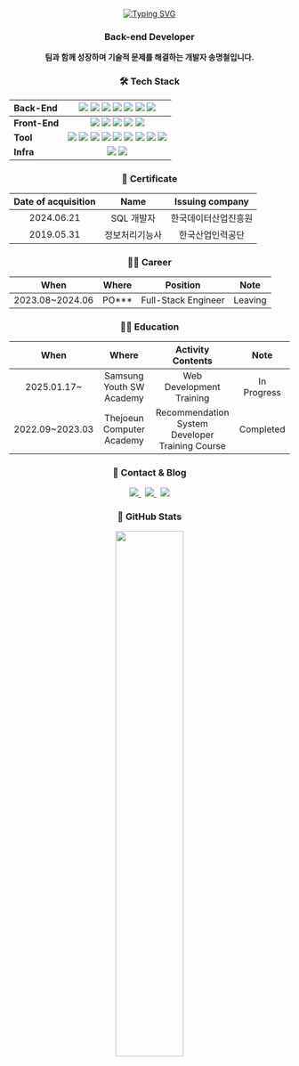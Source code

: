 <div align="center">
<!--font: https://fonts.google.com/specimen/Redressed   Redressed,Festive --> 

[![Typing SVG](https://readme-typing-svg.herokuapp.com/?color=6796e5&lines=Hello~!!&font=Dancing+Script&size=50&center=true&vCenter=true&width=600&height=80)](https://git.io/typing-svg)

### Back-end Developer

<b>팀과 함께 성장하며 기술적 문제를 해결하는 개발자 송명철입니다.</b>

### 🛠️ Tech Stack

<!-- <img src="https://img.shields.io/badge/표시할이름-색상?style=flat-square&logo=기술스택아이콘&logoColor=white"> -->
<!-- Simple Icons URL : https://simpleicons.org/ -->

|<b>Back-End</b>|<img src="https://img.shields.io/badge/NestJS-E0234E?style=flat-square&logo=nestjs&logoColor=white"> <img src="https://img.shields.io/badge/TypeScript-3178C6?style=flat-square&logo=typescript&logoColor=white"> <img src="https://img.shields.io/badge/TypeORM-FE0803?style=flat-square&logo=typeorm&logoColor=white"> <img src="https://img.shields.io/badge/PostgreSQL-4169E1?style=flat-square&logo=postgresql&logoColor=white"> <img src="https://img.shields.io/badge/MySQL-4479A1?style=flat-square&logo=mysql&logoColor=white"> <img src="https://img.shields.io/badge/SQLite-003B57?style=flat-square&logo=SQLite&logoColor=white"> <img src="https://img.shields.io/badge/Firebase-DD2C00?style=flat-square&logo=firebase&logoColor=white"> |
|:--|:--:|
|<b>Front-End</b>|<img src="https://img.shields.io/badge/Flutter-02569B?style=flat-square&logo=flutter&logoColor=white"> <img src="https://img.shields.io/badge/Dart-0175C2?style=flat-square&logo=dart&logoColor=white"> <img src="https://img.shields.io/badge/Svelte-FF3E00?style=flat-square&logo=svelte&logoColor=white"> <img src="https://img.shields.io/badge/Tailwind CSS-06B6D4?style=flat-square&logo=tailwindcss&logoColor=white"> <img src="https://img.shields.io/badge/TypeScript-3178C6?style=flat-square&logo=typescript&logoColor=white"> |
|<b>Tool</b>|<img src="https://img.shields.io/badge/Fork-3178C6?style=flat-square&logo=fork&logoColor=white"> <img src="https://img.shields.io/badge/GitHub-181717?style=flat-square&logo=github&logoColor=white"> <img src="https://img.shields.io/badge/Notion-000000?style=flat-square&logo=notion&logoColor=white"> <img src="https://img.shields.io/badge/Postman-FF6C37?style=flat-square&logo=postman&logoColor=white"> <img src="https://img.shields.io/badge/Jira-0052CC?style=flat-square&logo=jira&logoColor=white"> <img src="https://img.shields.io/badge/Figma-F24E1E?style=flat-square&logo=figma&logoColor=white"> <img src="https://img.shields.io/badge/Jira-0052CC?style=flat-square&logo=jira&logoColor=white"> <img src="https://img.shields.io/badge/Miro-F24E1E?style=flat-square&logo=miro&logoColor=white"> <img src="https://img.shields.io/badge/Selenium-43B02A?style=flat-square&logo=selenium&logoColor=white">|
|<b>Infra</b>|<img src="https://img.shields.io/badge/Docker-2496ED?style=flat-square&logo=docker&logoColor=white"> <img src="https://img.shields.io/badge/Grafana-F46800?style=flat-square&logo=grafana&logoColor=white">|


<!-- TODO : Notion 이력서 생성 및 작성하기 -->

<!-- <br>
  <a href="https://www.notion.so/e4e7fbe1e231401f8c860e8c635c766a" target="_blank"><img src="https://img.shields.io/badge/Notion-show-1F305F?style=social&logo=Notion&logoColor=black"/></a>
<br> -->


<!-- TODO : Project List -->

### 🪪 Certificate

|Date of acquisition|Name|Issuing company|
|:--:|:--:|:--:|
|2024.06.21|SQL 개발자|한국데이터산업진흥원|
|2019.05.31|정보처리기능사|한국산업인력공단|

### 🧑‍💼 Career
|When|Where|Position|Note|
|:--:|:--:|:--:|:--:|
|2023.08~2024.06|PO***|Full-Stack Engineer|Leaving|

### 🧑‍🎓 Education
|When|Where|Activity Contents|Note|
|:--:|:--:|:--:|:--:|
|2025.01.17~|Samsung Youth SW Academy | Web Development Training | In Progress|
|2022.09~2023.03|Thejoeun Computer Academy| Recommendation System Developer Training Course| Completed


### 📮 Contact & Blog
<a href="mailto:msoko89@gmail.com">
  <img src="https://img.shields.io/badge/Gmail-EA4335?style=flat-square&logo=gmail&logoColor=white">
</a>&nbsp
<a href="mailto:msoko1@naver.com">
  <img src="https://img.shields.io/badge/Naver-03C75A?style=flat-square&logo=naver&logoColor=white">
</a>&nbsp
<a href="https://smasmc.tistory.com">
  <img src="https://img.shields.io/badge/Tistory Blog-000000?style=flat-square&logo=tistory&logoColor=white">
</a>

### 🌟 GitHub Stats
  
<a href="s">
  <img src="https://github-readme-stats.vercel.app/api?username=SMASMC&theme=tokyonight&show_icons=true&text_color=e5e5f0&icon_color=707070&hide_border=true" width="49.2%" />
